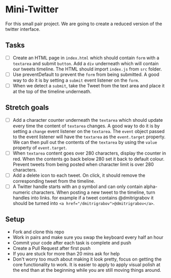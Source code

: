 # Mini-Twitter

For this small pair project. We are going to create a reduced version of the twitter interface.

## Tasks

- [ ] Create an HTML page in `index.html` which should contain `form` with a `textarea` and submit `button`. Add a `div` underneath which will contain our tweets timeline. The HTML should import `index.js` from `src` folder.
- [ ] Use preventDefault to prevent the `form` from being submitted. A good way to do it is by setting a `submit` event listener on the `form`.
- [ ] When we detect a `submit`, take the Tweet from the text area and place it at the top of the timeline underneath.

## Stretch goals

- [ ] Add a character counter underneath the `textarea` which should update every time the content of `textarea` changes. A good way to do it is by setting a `change` event listener on the `textarea`. The `event` object passed to the event listener will have the `textarea` as the `event.target` property. We can then pull out the contents of the `textarea` by using the `value` property of `event.target`.
- [ ] When `textarea` content goes over 280 characters, display the counter in red. When the contents go back below 280 set it back to default colour. Prevent tweets from being posted when character limit is over 280 characters.
- [ ] Add a delete icon to each tweet. On click, it should remove the corresponding tweet from the timeline.
- [ ] A Twitter handle starts with an `@` symbol and can only contain alpha-numeric characters. When posting a new tweet to the timeline, turn handles into links. for example if a tweet contains @dmitrigrabov it should be turned into `<a href="/dmitrigrabov">@dmitrigrabov</a>`.

## Setup

- Fork and clone this repo
- Work in pairs and make sure you swap the keyboard every half an hour
- Commit your code after each task is complete and push
- Create a Pull Request after first push
- If you are stuck for more than 20 mins ask for help
- Don't worry too much about making it look pretty, focus on getting the core functionality to work. It is easier to apply to apply visual polish at the end than at the beginning while you are still moving things around.
